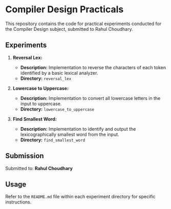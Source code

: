# Compiler Design Practicals

This repository contains the code for practical experiments conducted for the Compiler Design subject, submitted to Rahul Choudhary.

## Experiments

1.  **Reversal Lex:**
    * **Description:** Implementation to reverse the characters of each token identified by a basic lexical analyzer.
    * **Directory:** `reversal_lex`

2.  **Lowercase to Uppercase:**
    * **Description:** Implementation to convert all lowercase letters in the input to uppercase.
    * **Directory:** `lowercase_to_uppercase`

3.  **Find Smallest Word:**
    * **Description:** Implementation to identify and output the lexicographically smallest word from the input.
    * **Directory:** `find_smallest_word`

## Submission

Submitted to: **Rahul Choudhary**

## Usage

Refer to the `README.md` file within each experiment directory for specific instructions.
